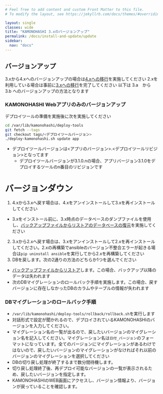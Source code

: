 ```yaml
---
# Feel free to add content and custom Front Matter to this file.
# To modify the layout, see https://jekyllrb.com/docs/themes/#overriding-theme-defaults

layout: single
classes: wide
title: "KAMONOHASHI 3.xのバージョンアップ"
permalink: /docs/install-and-update/update
sidebar:
  nav: "docs"
---
```


## バージョンアップ
3.xから4.xへのバージョンアップの場合は[4.xへの移行](/docs/install-and-update/migrate3xto4x)を実施してください
2.xを利用している場合は事前に[3.xへの移行](/docs/install-and-update/migrate2xto3x)を完了してください
以下は 3.a　から 3.b へのバージョンアップの方法となります

### KAMONOHASHI Webアプリのみのバージョンアップ

デプロイツールの準備を実施後に次を実施してください

```bash
cd /var/lib/kamonohashi/deploy-tools
git fetch --tags
git checkout tags/<デプロイツールバージョン>
./deploy-kamonohashi.sh update app
```

* デプロイツールバージョンは<アプリのバージョン>.<デプロイツールリビジョン>となってます
  * デプロイツールバージョンが3.1.0.nの場合、アプリバージョン3.1.0をデプロイするツールのn番目のリビジョンです

# バージョンダウン
1.  4.xから3.xへ戻す場合は、4.xをアンインストールして3.xを再インストールしてください
  * 3.xをインストール前に、3.x時点のデータベースのダンプファイルを使用し、[バックアップファイルからリストアのデータベースの復元](/docs/how-to/infra/)を実施してください
2.  3.xから2.xへ戻す場合は、3.xをアンインストールして2.xを再インストールしてください。2.xの再構築でansibleのバージョン不整合エラーが起きる場合は`pip uninstall ansible`を実行してから2.xを再構築してください
3. DBを戻します。次の2通りの方法のどちらか1つを選んでください
  * [バックアップファイルからリストア](/docs/how-to/infra/)します。この場合、バックアップ以降のデータは失われます
  * 次のDBマイグレーションのロールバック手順を実施します。この場合、戻すバージョンに存在しなかったDBのカラムやテーブルの情報が失われます
### DBマイグレーションのロールバック手順
  * `/var/lib/kamonohashi/deploy-tools/rollback/rollback.sh`を実行します
  * 対話形式で設定が聞かれるので、デプロイされているKAMONOHASHIのバージョンを入力してください。
  * マイグレーション名の一覧が出るので、戻したいバージョンのマイグレーション名を記入してください。マイグレーション名は`日付_バージョン`のフォーマットになっています。全てのバージョンにマイグレーションがあるわけではないので、戻したいバージョンのマイグレーションがなければそれ以前のバージョンのマイグレーションを選択してください
  * DBの切り戻し処理が終了するまで数分間待機します。
  * 切り戻し処理終了後、再デプロイ可能なバージョンの一覧が表示されるため、戻したいバージョンを指定します。
  * KAMONOHASHIのWEB画面にアクセスし、バージョン情報より、バージョンが戻っていることを確認します。